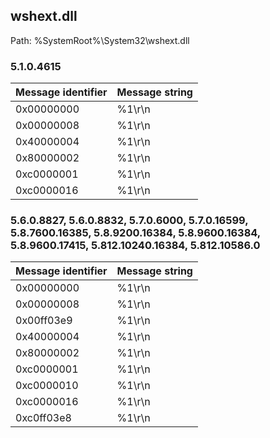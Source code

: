 ## wshext.dll

Path: %SystemRoot%\System32\wshext.dll

### 5.1.0.4615

Message identifier | Message string
--- | ---
0x00000000 | %1\r\n
0x00000008 | %1\r\n
0x40000004 | %1\r\n
0x80000002 | %1\r\n
0xc0000001 | %1\r\n
0xc0000016 | %1\r\n

### 5.6.0.8827, 5.6.0.8832, 5.7.0.6000, 5.7.0.16599, 5.8.7600.16385, 5.8.9200.16384, 5.8.9600.16384, 5.8.9600.17415, 5.812.10240.16384, 5.812.10586.0

Message identifier | Message string
--- | ---
0x00000000 | %1\r\n
0x00000008 | %1\r\n
0x00ff03e9 | %1\r\n
0x40000004 | %1\r\n
0x80000002 | %1\r\n
0xc0000001 | %1\r\n
0xc0000010 | %1\r\n
0xc0000016 | %1\r\n
0xc0ff03e8 | %1\r\n
